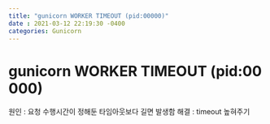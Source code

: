 ```yaml
---
title: "gunicorn WORKER TIMEOUT (pid:00000)"
date : 2021-03-12 22:19:30 -0400
categories: Gunicorn
---
```



# gunicorn WORKER TIMEOUT (pid:00000)

원인 : 요청 수행시간이 정해둔 타임아웃보다 길면 발생함
해결 : timeout 높혀주기

